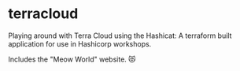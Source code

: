 # terracloud



Playing around with Terra Cloud using the Hashicat: A terraform built application for use in Hashicorp workshops.

Includes the "Meow World" website. 😻

